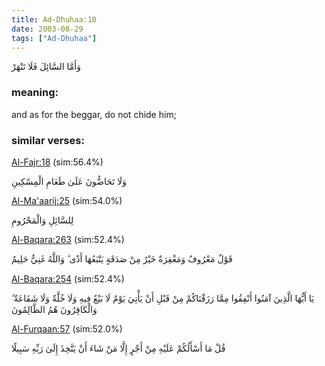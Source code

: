 ```yaml
---
title: Ad-Dhuhaa:10
date: 2003-08-29
tags: ["Ad-Dhuhaa"]
---
```

وَأَمَّا السَّائِلَ فَلَا تَنْهَرْ
### meaning: 
and as for the beggar, do not chide him;
### similar verses: 

[Al-Fajr:18](/89/18) (sim:56.4%)

وَلَا تَحَاضُّونَ عَلَىٰ طَعَامِ الْمِسْكِينِ

[Al-Ma'aarij:25](/70/25) (sim:54.0%)

لِلسَّائِلِ وَالْمَحْرُومِ

[Al-Baqara:263](/2/263) (sim:52.4%)

قَوْلٌ مَعْرُوفٌ وَمَغْفِرَةٌ خَيْرٌ مِنْ صَدَقَةٍ يَتْبَعُهَا أَذًى ۗ وَاللَّهُ غَنِيٌّ حَلِيمٌ

[Al-Baqara:254](/2/254) (sim:52.4%)

يَا أَيُّهَا الَّذِينَ آمَنُوا أَنْفِقُوا مِمَّا رَزَقْنَاكُمْ مِنْ قَبْلِ أَنْ يَأْتِيَ يَوْمٌ لَا بَيْعٌ فِيهِ وَلَا خُلَّةٌ وَلَا شَفَاعَةٌ ۗ وَالْكَافِرُونَ هُمُ الظَّالِمُونَ

[Al-Furqaan:57](/25/57) (sim:52.0%)

قُلْ مَا أَسْأَلُكُمْ عَلَيْهِ مِنْ أَجْرٍ إِلَّا مَنْ شَاءَ أَنْ يَتَّخِذَ إِلَىٰ رَبِّهِ سَبِيلًا
